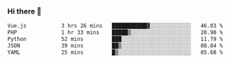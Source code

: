 ### Hi there 👋

<!--START_SECTION:waka-->

```txt
Vue.js           3 hrs 26 mins   ███████████▓░░░░░░░░░░░░░   46.03 %
PHP              1 hr 33 mins    █████▒░░░░░░░░░░░░░░░░░░░   20.90 %
Python           52 mins         ███░░░░░░░░░░░░░░░░░░░░░░   11.79 %
JSON             39 mins         ██▒░░░░░░░░░░░░░░░░░░░░░░   08.84 %
YAML             25 mins         █▒░░░░░░░░░░░░░░░░░░░░░░░   05.68 %
```

<!--END_SECTION:waka-->

<!--
**Jonas-VanHaeken/Jonas-VanHaeken** is a ✨ _special_ ✨ repository because its `README.md` (this file) appears on your GitHub profile.

Here are some ideas to get you started:

- 🔭 I’m currently working on ...
- 🌱 I’m currently learning ...
- 👯 I’m looking to collaborate on ...
- 🤔 I’m looking for help with ...
- 💬 Ask me about ...
- 📫 How to reach me: ...
- 😄 Pronouns: ...
- ⚡ Fun fact: ...
-->
